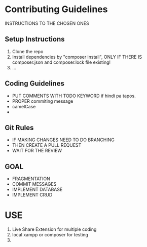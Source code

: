 # Contributing Guidelines

INSTRUCTIONS TO THE CHOSEN ONES

## Setup Instructions
1. Clone the repo
2. Install dependencies by "composer install", ONLY IF THERE IS composer.json and composer.lock file existing!
3. ...

## Coding Guidelines
- PUT COMMENTS WITH TODO KEYWORD if hindi pa tapos.
- PROPER commiting message
- camelCase
-

## Git Rules
- IF MAKING CHANGES NEED TO DO BRANCHING
- THEN CREATE A PULL REQUEST
- WAIT FOR THE REVIEW

## GOAL
- FRAGMENTATION
- COMMIT MESSAGES
- IMPLEMENT DATABASE
- IMPLEMENT CRUD


# USE
1. Live Share Extension for multiple coding
2. local xampp or composer for testing
3. 